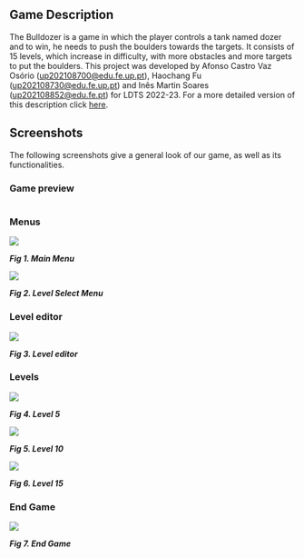 ## Game Description

The Bulldozer is a game in which the player controls a tank named dozer and to win, he needs to push the boulders towards the targets. It consists of 15 levels, which increase in difficulty, with more obstacles and more targets to put the boulders.
This project was developed by Afonso Castro Vaz Osório (up202108700@edu.fe.up.pt), Haochang Fu (up202108730@edu.fe.up.pt) and Inês Martin Soares (up202108852@edu.fe.pt) for LDTS 2022-23.
For a more detailed version of this description click [here](./docs/README.md).

## Screenshots

The following screenshots give a general look of our game, as well as its functionalities.

### Game preview

![]()

### Menus

![](https://raw.githubusercontent.com/FEUP-LDTS-2022/project-l07gr08/images/src/main/Docs/Images/Main%20menu.png?token=GHSAT0AAAAAAB25O7QPQOBVF5OJYXYIOJDIY5EWHXA)
<p/>
    <b><i>Fig 1. Main Menu </i></b>

![](https://raw.githubusercontent.com/FEUP-LDTS-2022/project-l07gr08/images/src/main/Docs/Images/Level%20Select.png?token=GHSAT0AAAAAAB25O7QOUT5S7BJD2UG64ZBQY5EWH4A)
<p/>
    <b><i>Fig 2. Level Select Menu </i></b>  

### Level editor

![](https://raw.githubusercontent.com/FEUP-LDTS-2022/project-l07gr08/images/src/main/Docs/Images/Level%20editor.png?token=GHSAT0AAAAAAB25O7QO3RO5Q4L6CVDD3DE2Y5EWIDQ)
<p/>
    <b><i>Fig 3. Level editor </i></b>

### Levels

![](https://raw.githubusercontent.com/FEUP-LDTS-2022/project-l07gr08/images/src/main/Docs/Images/Level%205.png?token=GHSAT0AAAAAAB25O7QOT75C6NJTMJH43BOEY5EWM3A)
<p/>
    <b><i>Fig 4. Level 5 </i></b>

![](https://raw.githubusercontent.com/FEUP-LDTS-2022/project-l07gr08/images/src/main/Docs/Images/Level%2010.png?token=GHSAT0AAAAAAB25O7QPND6PYD3WPVV3QOC4Y5EWNWA)
<p/>
    <b><i>Fig 5. Level 10 </i></b>

![](https://raw.githubusercontent.com/FEUP-LDTS-2022/project-l07gr08/images/src/main/Docs/Images/Level%2015.png?token=GHSAT0AAAAAAB25O7QOFX7HGOJ4G2XII7TEY5EWMVA)
<p/>
    <b><i>Fig 6. Level 15 </i></b>

### End Game

![](https://raw.githubusercontent.com/FEUP-LDTS-2022/project-l07gr08/images/src/main/Docs/Images/End%20Game.png?token=GHSAT0AAAAAAB25O7QP6GP63OQMOHIRDTM2Y5EWKEA)
<p/>
    <b><i>Fig 7. End Game </i></b>